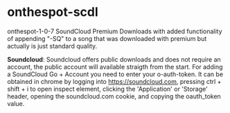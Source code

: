 # onthespot-scdl
onthespot-1-0-7 SoundCloud Premium Downloads with added functionality of appending "-SQ" to a song that was downloaded with premium but actually is just standard quality.


**Soundcloud**: Soundcloud offers public downloads and does not require an account, the public account will available straigth from the start. For adding a SoundCloud Go + Account you need to enter your o-auth-token. It can be obtained in chrome by logging into https://soundcloud.com, pressing ctrl + shift + i to open inspect element, clicking the 'Application' or 'Storage' header, opening the soundcloud.com cookie, and copying the oauth_token value.
